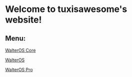 # Welcome to tuxisawesome's website!


## Menu:
[WalterOS Core](https://tuxisawesome.github.io/oscore)

[WalterOS](https://tuxisawesome.github.io/os)

[WalterOS Pro](https://tuxisawesome.github.io/ospro)
